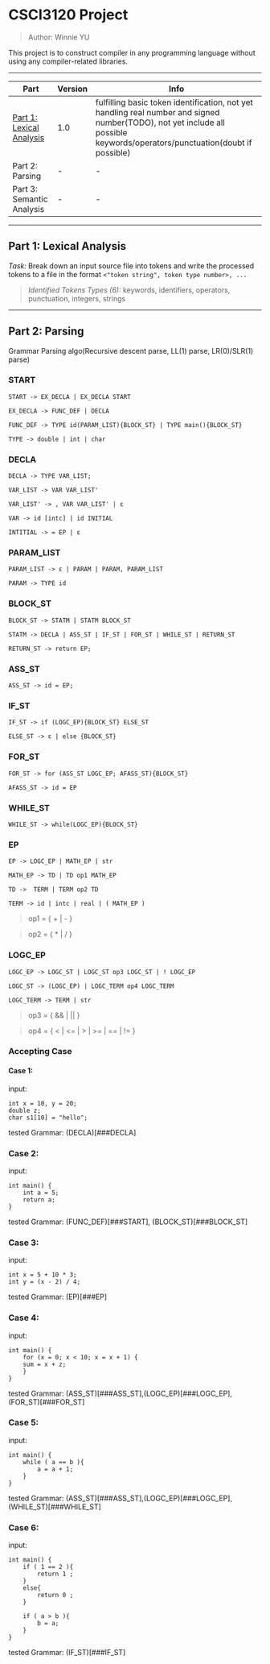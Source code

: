 # CSCI3120 Project

> Author: Winnie YU 

This project is to construct compiler in any programming language without using any compiler-related libraries.

---

| Part | Version | Info |
|  ----  | ----  | ---- |
| [Part 1: Lexical Analysis](##Part1:LexicalAnalysis) | 1.0 | fulfilling basic token identification, not yet handling real number and signed number(TODO), not yet include all possible keywords/operators/punctuation(doubt if possible)|
| Part 2: Parsing | - | - |
| Part 3: Semantic Analysis | - | - |

---

## Part 1: Lexical Analysis

_Task:_ Break down an input source file into tokens and write the processed tokens to a file in the format  `<"token string", token type number>, ...`

> _Identified Tokens Types (6):_ keywords, identifiers, operators, punctuation, integers, strings

---

## Part 2: Parsing

Grammar Parsing algo(Recursive descent parse, LL(1) parse, LR(0)/SLR(1) parse)


### START
```
START -> EX_DECLA | EX_DECLA START

EX_DECLA -> FUNC_DEF | DECLA

FUNC_DEF -> TYPE id(PARAM_LIST){BLOCK_ST} | TYPE main(){BLOCK_ST}

TYPE -> double | int | char
```

### DECLA
```
DECLA -> TYPE VAR_LIST;

VAR_LIST -> VAR VAR_LIST'

VAR_LIST' -> , VAR VAR_LIST' | ɛ

VAR -> id [intc] | id INITIAL

INTITIAL -> = EP | ɛ
```

### PARAM_LIST
```
PARAM_LIST -> ɛ | PARAM | PARAM, PARAM_LIST

PARAM -> TYPE id
```

### BLOCK_ST
```
BLOCK_ST -> STATM | STATM BLOCK_ST

STATM -> DECLA | ASS_ST | IF_ST | FOR_ST | WHILE_ST | RETURN_ST

RETURN_ST -> return EP;
```

### ASS_ST
```
ASS_ST -> id = EP;
```

### IF_ST
```
IF_ST -> if (LOGC_EP){BLOCK_ST} ELSE_ST

ELSE_ST -> ɛ | else {BLOCK_ST}
```

### FOR_ST
```
FOR_ST -> for (ASS_ST LOGC_EP; AFASS_ST){BLOCK_ST}

AFASS_ST -> id = EP
```

### WHILE_ST
```
WHILE_ST -> while(LOGC_EP){BLOCK_ST}
```

### EP
```
EP -> LOGC_EP | MATH_EP | str

MATH_EP -> TD | TD op1 MATH_EP

TD ->  TERM | TERM op2 TD

TERM -> id | intc | real | ( MATH_EP )

```
> op1 = { + | - }

> op2 = { * | / }

### LOGC_EP
```
LOGC_EP -> LOGC_ST | LOGC_ST op3 LOGC_ST | ! LOGC_EP

LOGC_ST -> (LOGC_EP) | LOGC_TERM op4 LOGC_TERM 

LOGC_TERM -> TERM | str
```
> op3 = { && | || }

> op4 = { < | <= | > | >= | == | != }

### Accepting Case

#### Case 1:

input:
```
int x = 10, y = 20;
double z;
char s1[10] = "hello";

```
tested Grammar: (DECLA)[###DECLA]

### Case 2:

input:
```
int main() {
    int a = 5;
    return a;
}
```
tested Grammar: (FUNC_DEF)[###START], (BLOCK_ST)[###BLOCK_ST]

### Case 3:

input:
```
int x = 5 + 10 * 3;
int y = (x - 2) / 4;
```
tested Grammar: (EP)[###EP]

### Case 4:

input:
```
int main() {
    for (x = 0; x < 10; x = x + 1) {
    sum = x + z;
    }
}
```
tested Grammar: (ASS_ST)[###ASS_ST],(LOGC_EP)[###LOGC_EP],(FOR_ST)[###FOR_ST]

### Case 5:

input:
```
int main() {
    while ( a == b ){
        a = a + 1;
    }
}
```
tested Grammar: (ASS_ST)[###ASS_ST],(LOGC_EP)[###LOGC_EP],(WHILE_ST)[###WHILE_ST]

### Case 6:

input:
```
int main() {
    if ( 1 == 2 ){
        return 1 ;
    }
    else{
        return 0 ;
    }

    if ( a > b ){
        b = a;
    }
}
```
tested Grammar: (IF_ST)[###IF_ST]